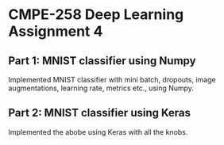 # CMPE-258 Deep Learning Assignment 4

## Part 1: MNIST classifier using Numpy
Implemented MNIST classifier with mini batch, dropouts, image augmentations, learning rate, metrics etc., using Numpy.

## Part 2: MNIST classifier using Keras
Implemented the abobe using Keras with all the knobs.
